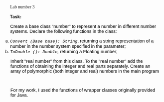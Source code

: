 <html>
<head>
	<title>be1.ru</title>
</head>
<body>
<p>&nbsp; &nbsp; &nbsp; <span style="font-family:Comic Sans MS,cursive">Lab number 3</span></p>

<p><span style="font-family:Comic Sans MS,cursive">&nbsp;&nbsp;</span>&nbsp; &nbsp; <strong>Task:&nbsp;</strong></p>

<p style="margin-left:18.0pt; margin-right:0cm"><span style="font-size:11.0pt"><span style="font-family:&quot;Arial&quot;,sans-serif"><span style="color:black">Create a base class &quot;number&quot; to represent a number in different number systems. Declare the following functions in the class:</span></span></span></p>

<ol style="list-style-type:lower-alpha">
	<li><em><span style="font-size:10.0pt"><span style="font-family:&quot;Courier New&quot;"><span style="color:black">Convert (Base base): String</span></span></span></em><span style="font-size:11.0pt"><span style="font-family:&quot;Arial&quot;,sans-serif"><span style="color:black">, returning a string representation of a number in the number system specified in the parameter;</span></span></span></li>
	<li><em><span style="font-size:10.0pt"><span style="font-family:&quot;Courier New&quot;"><span style="color:black">ToDouble (): Double</span></span></span></em><em><span style="font-size:11.0pt"><span style="font-family:&quot;Arial&quot;,sans-serif"><span style="color:black">, </span></span></span></em><span style="font-size:11.0pt"><span style="font-family:&quot;Arial&quot;,sans-serif"><span style="color:black">returning a Floating number;</span></span></span></li>
</ol>

<p style="margin-left:18.6pt; margin-right:0cm"><span style="font-size:11.0pt"><span style="font-family:&quot;Arial&quot;,sans-serif"><span style="color:black">Inherit &quot;real number&quot; from this class. To the &quot;real number&quot; add the functions of obtaining the integer and real parts separately. Create an array of polymorphic (both integer and real) numbers in the main program</span></span></span></p>

<p style="margin-left:18.6pt; margin-right:0cm">&nbsp;</p>

<p style="margin-left:18.6pt; margin-right:0cm"><span style="font-size:11.0pt"><span style="font-family:&quot;Arial&quot;,sans-serif"><span style="color:black">For my work, I used the functions of wrapper classes originally provided for Java.</span></span></span></p>
</body>
</html>
